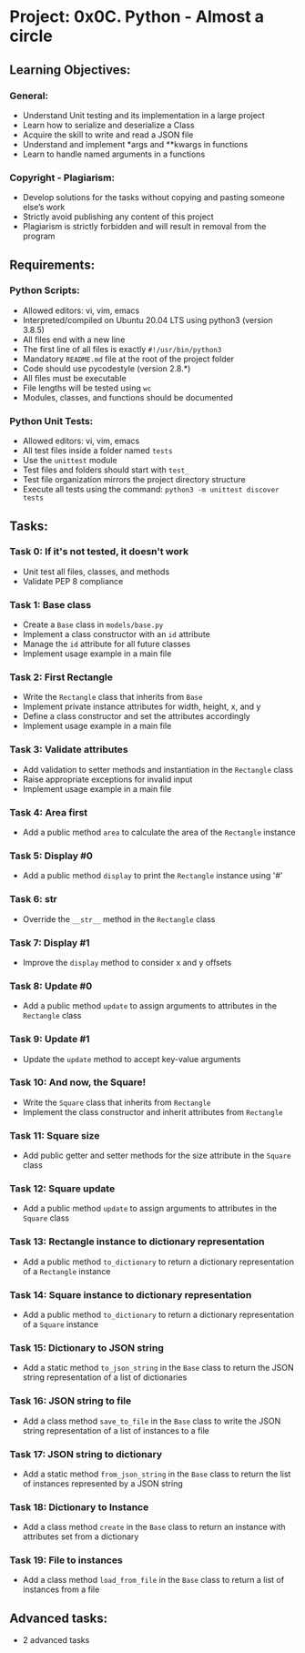 # Project: 0x0C. Python - Almost a circle

## Learning Objectives:

### General:
- Understand Unit testing and its implementation in a large project
- Learn how to serialize and deserialize a Class
- Acquire the skill to write and read a JSON file
- Understand and implement *args and **kwargs in functions
- Learn to handle named arguments in a functions

### Copyright - Plagiarism:
- Develop solutions for the tasks without copying and pasting someone else’s work
- Strictly avoid publishing any content of this project
- Plagiarism is strictly forbidden and will result in removal from the program

## Requirements:

### Python Scripts:
- Allowed editors: vi, vim, emacs
- Interpreted/compiled on Ubuntu 20.04 LTS using python3 (version 3.8.5)
- All files end with a new line
- The first line of all files is exactly `#!/usr/bin/python3`
- Mandatory `README.md` file at the root of the project folder
- Code should use pycodestyle (version 2.8.*)
- All files must be executable
- File lengths will be tested using `wc`
- Modules, classes, and functions should be documented

### Python Unit Tests:
- Allowed editors: vi, vim, emacs
- All test files inside a folder named `tests`
- Use the `unittest` module
- Test files and folders should start with `test_`
- Test file organization mirrors the project directory structure
- Execute all tests using the command: `python3 -m unittest discover tests`

## Tasks:

### Task 0: If it's not tested, it doesn't work
- Unit test all files, classes, and methods
- Validate PEP 8 compliance

### Task 1: Base class
- Create a `Base` class in `models/base.py`
- Implement a class constructor with an `id` attribute
- Manage the `id` attribute for all future classes
- Implement usage example in a main file

### Task 2: First Rectangle
- Write the `Rectangle` class that inherits from `Base`
- Implement private instance attributes for width, height, x, and y
- Define a class constructor and set the attributes accordingly
- Implement usage example in a main file

### Task 3: Validate attributes
- Add validation to setter methods and instantiation in the `Rectangle` class
- Raise appropriate exceptions for invalid input
- Implement usage example in a main file

### Task 4: Area first
- Add a public method `area` to calculate the area of the `Rectangle` instance

### Task 5: Display #0
- Add a public method `display` to print the `Rectangle` instance using '#'

### Task 6: __str__
- Override the `__str__` method in the `Rectangle` class

### Task 7: Display #1
- Improve the `display` method to consider x and y offsets

### Task 8: Update #0
- Add a public method `update` to assign arguments to attributes in the `Rectangle` class

### Task 9: Update #1
- Update the `update` method to accept key-value arguments

### Task 10: And now, the Square!
- Write the `Square` class that inherits from `Rectangle`
- Implement the class constructor and inherit attributes from `Rectangle`

### Task 11: Square size
- Add public getter and setter methods for the size attribute in the `Square` class

### Task 12: Square update
- Add a public method `update` to assign arguments to attributes in the `Square` class

### Task 13: Rectangle instance to dictionary representation
- Add a public method `to_dictionary` to return a dictionary representation of a `Rectangle` instance

### Task 14: Square instance to dictionary representation
- Add a public method `to_dictionary` to return a dictionary representation of a `Square` instance

### Task 15: Dictionary to JSON string
- Add a static method `to_json_string` in the `Base` class to return the JSON string representation of a list of dictionaries

### Task 16: JSON string to file
- Add a class method `save_to_file` in the `Base` class to write the JSON string representation of a list of instances to a file

### Task 17: JSON string to dictionary
- Add a static method `from_json_string` in the `Base` class to return the list of instances represented by a JSON string

### Task 18: Dictionary to Instance
- Add a class method `create` in the `Base` class to return an instance with attributes set from a dictionary

### Task 19: File to instances
- Add a class method `load_from_file` in the `Base` class to return a list of instances from a file

## Advanced tasks:
- 2 advanced tasks

